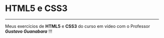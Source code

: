 # HTML5 e CSS3
***
 Meus exercícios de **HTML5** e **CSS3** do curso em vídeo com o Professor __*Gustavo Guanabara*__ !!!
